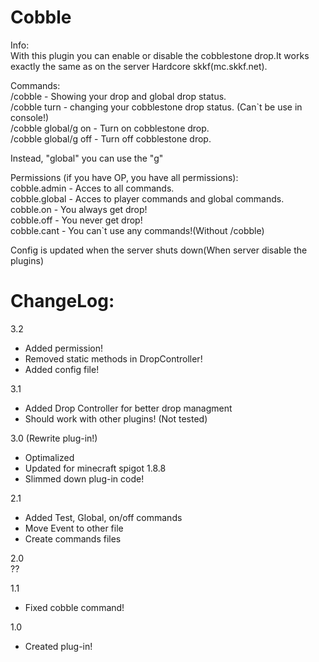 Cobble
======
Info:  
With this plugin you can enable or disable the cobblestone drop.It works exactly the same as on the server Hardcore skkf(mc.skkf.net).

Commands:  
/cobble - Showing your drop and global drop status.  
/cobble turn - changing your cobblestone drop status. (Can`t be use in console!)  
/cobble global/g on - Turn on cobblestone drop.  
/cobble global/g off - Turn off cobblestone drop.

Instead, "global" you can use the "g"

Permissions (if you have OP, you have all permissions):  
cobble.admin - Acces to all commands.  
cobble.global - Acces to player commands and global commands.  
cobble.on - You always get drop!  
cobble.off - You never get drop!  
cobble.cant - You can`t use any commands!(Without /cobble)  

Config is updated when the server shuts down(When server disable the plugins)

ChangeLog:
===========
3.2  
* Added permission!  
* Removed static methods in DropController!  
* Added config file!    

3.1  
* Added Drop Controller for better drop managment  
* Should work with other plugins! (Not tested)  

3.0 (Rewrite plug-in!)  
* Optimalized  
* Updated for minecraft spigot 1.8.8  
* Slimmed down plug-in code!  

2.1  
* Added Test, Global, on/off commands  
* Move Event to other file  
* Create commands files  

2.0  
??  

1.1  
* Fixed cobble command!

1.0  
* Created plug-in!